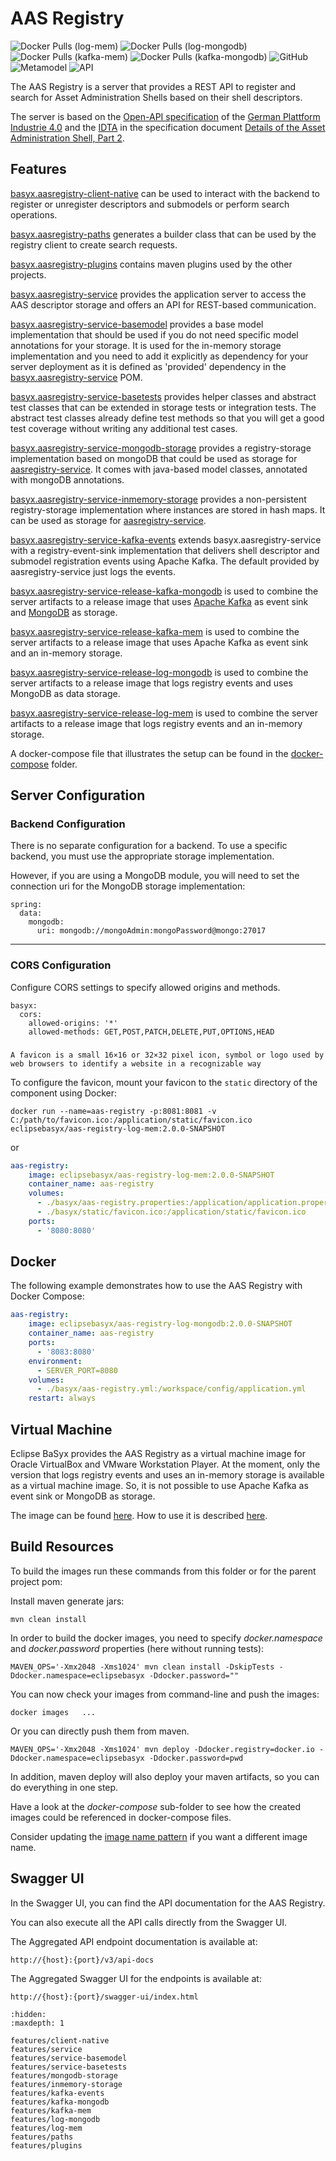 # AAS Registry

![Docker Pulls (log-mem)](https://img.shields.io/docker/pulls/eclipsebasyx/aas-registry-log-mem?label=Docker%20Pulls%20(log-mem))
![Docker Pulls (log-mongodb)](https://img.shields.io/docker/pulls/eclipsebasyx/aas-registry-log-mongodb?label=Docker%20Pulls%20(log-mongodb))
![Docker Pulls (kafka-mem)](https://img.shields.io/docker/pulls/eclipsebasyx/aas-registry-kafka-mem?label=Docker%20Pulls%20(kafka-mem))
![Docker Pulls (kafka-mongodb)](https://img.shields.io/docker/pulls/eclipsebasyx/aas-registry-kafka-mongodb?label=Docker%20Pulls%20(kafka-mongodb))
![GitHub](https://img.shields.io/github/license/eclipse-basyx/basyx-java-server-sdk)
![Metamodel](https://img.shields.io/badge/Metamodel-v3.0-yellow)
![API](https://img.shields.io/badge/API-v3.0-yellow)

The AAS Registry is a server that provides a REST API to register and search for Asset Administration Shells based on their shell descriptors.

The server is based on the [Open-API specification](https://app.swaggerhub.com/apis/Plattform_i40/AssetAdministrationShellRegistryServiceSpecification/V3.0_SSP-001) of the [German Plattform Industrie 4.0](https://www.plattform-i40.de/) and the [IDTA](https://industrialdigitaltwin.org/) in the specification document [Details of the Asset Administration Shell, Part 2](https://industrialdigitaltwin.org/wp-content/uploads/2023/04/IDTA-01002-3-0_SpecificationAssetAdministrationShell_Part2_API.pdf).

## Features

[basyx.aasregistry-client-native](features/client-native.md) can be used to interact with the backend to register or unregister descriptors and submodels or perform search operations.

[basyx.aasregistry-paths](features/paths.md) generates a builder class that can be used by the registry client to create search requests.

[basyx.aasregistry-plugins](features/plugins.md) contains maven plugins used by the other projects. 

[basyx.aasregistry-service](features/service.md) provides the application server to access the AAS descriptor storage and offers an API for REST-based communication.

[basyx.aasregistry-service-basemodel](features/service-basemodel.md) provides a base model implementation that should be used if you do not need specific model annotations for your storage. It is used for the in-memory storage implementation and you need to add it explicitly as dependency for your server deployment as it is defined as 'provided' dependency in the [basyx.aasregistry-service](basyx.aasregistry-service/README.md) POM.

[basyx.aasregistry-service-basetests](features/service-basetest.md) provides helper classes and abstract test classes that can be extended in storage tests or integration tests. The abstract test classes already define test methods so that you will get a good test coverage without writing any additional test cases.

[basyx.aasregistry-service-mongodb-storage](features/mongodb-storage.md) provides a registry-storage implementation based on mongoDB that could be used as storage for [aasregistry-service](basyx.aasregistry-service/README.md). It comes with java-based model classes, annotated with mongoDB annotations.

[basyx.aasregistry-service-inmemory-storage](features/inmemory-storage.md) provides a non-persistent registry-storage implementation where instances are stored in hash maps. It can be used as storage for [aasregistry-service](basyx.aasregistry-service/README.md).

[basyx.aasregistry-service-kafka-events](features/kafka-events.md) extends basyx.aasregistry-service with a registry-event-sink implementation that delivers shell descriptor and submodel registration events using Apache Kafka. The default provided by aasregistry-service just logs the events.

[basyx.aasregistry-service-release-kafka-mongodb](features/kafka-mongodb.md) is used to combine the server artifacts to a release image that uses [Apache Kafka](https://kafka.apache.org/) as event sink and [MongoDB](https://www.mongodb.com/) as storage.

[basyx.aasregistry-service-release-kafka-mem](features/kafka-mem.md) is used to combine the server artifacts to a release image that uses Apache Kafka as event sink and an in-memory storage.

[basyx.aasregistry-service-release-log-mongodb](features/log-mongodb.md) is used to combine the server artifacts to a release image that logs registry events and uses MongoDB as data storage.

[basyx.aasregistry-service-release-log-mem](features/log-mem.md) is used to combine the server artifacts to a release image that logs registry events and an in-memory storage.

A docker-compose file that illustrates the setup can be found in the [docker-compose](docker-compose/docker-compose.yml) folder.

## Server Configuration

### Backend Configuration
There is no separate configuration for a backend. To use a specific backend, you must use the appropriate storage implementation.

However, if you are using a MongoDB module, you will need to set the connection uri for the MongoDB storage implementation:
```properties
spring:
  data:
    mongodb:
      uri: mongodb://mongoAdmin:mongoPassword@mongo:27017
```
---

### CORS Configuration
Configure CORS settings to specify allowed origins and methods.

```properties
basyx:
  cors:
    allowed-origins: '*'
    allowed-methods: GET,POST,PATCH,DELETE,PUT,OPTIONS,HEAD
```

### 
```{note}
A favicon is a small 16×16 or 32×32 pixel icon, symbol or logo used by web browsers to identify a website in a recognizable way
```
To configure the favicon, mount your favicon to the `static` directory of the component using Docker:
```
docker run --name=aas-registry -p:8081:8081 -v C:/path/to/favicon.ico:/application/static/favicon.ico eclipsebasyx/aas-registry-log-mem:2.0.0-SNAPSHOT
```
or
```yaml
aas-registry:
    image: eclipsebasyx/aas-registry-log-mem:2.0.0-SNAPSHOT
    container_name: aas-registry
    volumes:
      - ./basyx/aas-registry.properties:/application/application.properties
	  - ./basyx/static/favicon.ico:/application/static/favicon.ico
    ports:
      - '8080:8080'
```

## Docker
The following example demonstrates how to use the AAS Registry with Docker Compose:

```yml
aas-registry:
    image: eclipsebasyx/aas-registry-log-mongodb:2.0.0-SNAPSHOT
    container_name: aas-registry
    ports:
      - '8083:8080'
    environment:
      - SERVER_PORT=8080
    volumes:
      - ./basyx/aas-registry.yml:/workspace/config/application.yml
    restart: always
```

## Virtual Machine
Eclipse BaSyx provides the AAS Registry as a virtual machine image for Oracle VirtualBox and VMware Workstation Player. At the moment, only the version that logs registry events and uses an in-memory storage is available as a virtual machine image. So, it is not possible to use Apache Kafka as event sink or MongoDB as storage.

The image can be found [here](https://oc.iese.de/index.php/s/9JyJAuOlhh9vMUu). How to use it is described [here](../../../user_tutorials/virtualmachines/alpine_virtualmachine_setup_use.md).


## Build Resources

To build the images run these commands from this folder or for the parent project pom:

Install maven generate jars:

``` shell 
mvn clean install
```

In order to build the docker images, you need to specify *docker.namespace* and *docker.password* properties (here without running tests):

``` shell
MAVEN_OPS='-Xmx2048 -Xms1024' mvn clean install -DskipTests -Ddocker.namespace=eclipsebasyx -Ddocker.password=""
```

You can now check your images from command-line and push the images:
``` shell 
docker images   ...
```
Or you can directly push them from maven. 

``` shell 
MAVEN_OPS='-Xmx2048 -Xms1024' mvn deploy -Ddocker.registry=docker.io -Ddocker.namespace=eclipsebasyx -Ddocker.password=pwd
```
In addition, maven deploy will also deploy your maven artifacts, so you can do everything in one step.

Have a look at the *docker-compose* sub-folder to see how the created images could be referenced in docker-compose files.

Consider updating the [image name pattern](https://github.com/eclipse-basyx/basyx-java-server-sdk/blob/main/basyx.aasregistry/pom.xml#L16) if you want a different image name.

## Swagger UI
In the Swagger UI, you can find the API documentation for the AAS Registry.

You can also execute all the API calls directly from the Swagger UI.

The Aggregated API endpoint documentation is available at:

	http://{host}:{port}/v3/api-docs
	
The Aggregated Swagger UI for the endpoints is available at:

	http://{host}:{port}/swagger-ui/index.html


```{toctree}
:hidden:
:maxdepth: 1

features/client-native
features/service
features/service-basemodel
features/service-basetests
features/mongodb-storage
features/inmemory-storage
features/kafka-events
features/kafka-mongodb
features/kafka-mem
features/log-mongodb
features/log-mem
features/paths
features/plugins
```
